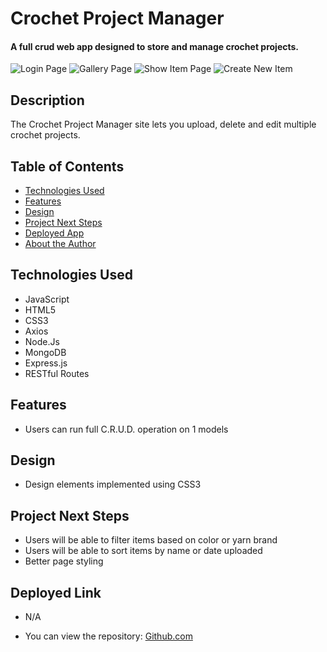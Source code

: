 # Crochet Project Manager

#### A full crud web app designed to store and manage crochet projects.
<img src="https://i.imgur.com/MRxQwmT.png" alt="Login Page"/>
<img src="https://i.imgur.com/DWPxRfN.png" alt="Gallery Page"/>
<img src="https://i.imgur.com/QeEhTaX.png" alt="Show Item Page"/>
<img src="https://i.imgur.com/zgFH1sH.png" alt="Create New Item"/>

## Description
The Crochet Project Manager site lets you upload, delete and edit multiple crochet projects.

## Table of Contents
* [Technologies Used](#technologiesused)
* [Features](#features)
* [Design](#design)
* [Project Next Steps](#nextsteps)
* [Deployed App](#deployment)
* [About the Author](#author)

## <a name="technologiesused"></a>Technologies Used
* JavaScript
* HTML5
* CSS3
* Axios
* Node.Js
* MongoDB
* Express.js
* RESTful Routes


## Features
* Users can run full C.R.U.D. operation on 1 models


## <a name="design"></a>Design
* Design elements implemented using CSS3


## <a name="nextsteps"></a>Project Next Steps
* Users will be able to filter items based on color or yarn brand
* Users will be able to sort items by name or date uploaded
* Better page styling


## <a name="deployment"></a>Deployed Link
* N/A

* You can view the repository:
[Github.com](https://github.com/markjt031/project2)



    
